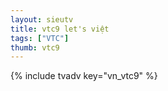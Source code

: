 ```yaml
---
layout: sieutv
title: vtc9 let's việt
tags: ["VTC"]
thumb: vtc9
---
```

{% include tvadv key="vn_vtc9" %}
